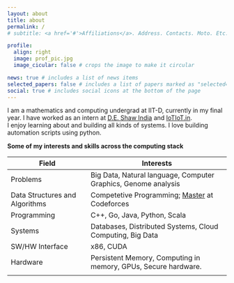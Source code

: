 ```yaml
---
layout: about
title: about
permalink: /
# subtitle: <a href='#'>Affiliations</a>. Address. Contacts. Moto. Etc.

profile:
  align: right
  image: prof_pic.jpg
  image_cicular: false # crops the image to make it circular

news: true # includes a list of news items
selected_papers: false # includes a list of papers marked as "selected={true}"
social: true # includes social icons at the bottom of the page
---
```


<!-- You can put a picture in, too. The code is already in, just name your picture `prof_pic.jpg` and put it in the `img/` folder. -->

I am a mathematics and computing undergrad at IIT-D, currently in my final year. I have worked as an intern at [D.E. Shaw India](https://www.deshawindia.com/) and [IoTIoT.in](https://iotiot.in/).  
I enjoy learning about and building all kinds of systems. I love building automation scripts using python.

**Some of my interests and skills across the computing stack**

| Field                          | Interests                                                                                   |
| ------------------------------ | ------------------------------------------------------------------------------------------- |
| Problems                       | Big Data, Natural language, Computer Graphics, Genome analysis                              |
| Data Structures and Algorithms | Competetive Programming; [Master](https://codeforces.com/profile/chill_coder) at Codeforces |
| Programming                    | C++, Go, Java, Python, Scala                                                                |
| Systems                        | Databases, Distributed Systems, Cloud Computing, Big Data                                   |
| SW/HW Interface                | x86, CUDA                                                                                   |
| Hardware                       | Persistent Memory, Computing in memory, GPUs, Secure hardware.                              |
|                                |                                                                                             |

<!-- Put your address / P.O. box / other info right below your picture. You can also disable any these elements by editing `profile` property of the YAML header of your `_pages/about.md`. Edit `_bibliography/papers.bib` and Jekyll will render your [publications page](/al-folio/publications/) automatically. -->
